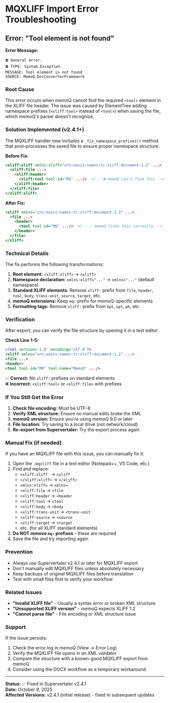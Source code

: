 # MQXLIFF Import Error Troubleshooting

## Error: "Tool element is not found"

**Error Message:**
```
⛔ General error.
⛔ TYPE: System.Exception
MESSAGE: Tool element is not found
SOURCE: MemoQ.DocConverterFramework
```

### Root Cause

This error occurs when memoQ cannot find the required `<tool>` element in the XLIFF file header. The issue was caused by ElementTree adding namespace prefixes (`<xliff:tool>` instead of `<tool>`) when saving the file, which memoQ's parser doesn't recognize.

### Solution Implemented (v2.4.1+)

The MQXLIFF handler now includes a `_fix_namespace_prefixes()` method that post-processes the saved file to ensure proper namespace structure:

**Before Fix:**
```xml
<xliff:xliff xmlns:xliff="urn:oasis:names:tc:xliff:document:1.2" ...>
  <xliff:file ...>
    <xliff:header>
      <xliff:tool tool-id="MQ" .../>  <!-- ❌ memoQ can't find this -->
    </xliff:header>
  </xliff:file>
</xliff:xliff>
```

**After Fix:**
```xml
<xliff xmlns="urn:oasis:names:tc:xliff:document:1.2" ...>
  <file ...>
    <header>
      <tool tool-id="MQ" .../>  <!-- ✅ memoQ finds this correctly -->
    </header>
  </file>
</xliff>
```

### Technical Details

The fix performs the following transformations:

1. **Root element:** `<xliff:xliff>` → `<xliff>`
2. **Namespace declaration:** `xmlns:xliff="..."` → `xmlns="..."` (default namespace)
3. **Standard XLIFF elements:** Remove `xliff:` prefix from `file`, `header`, `tool`, `body`, `trans-unit`, `source`, `target`, etc.
4. **memoQ extensions:** Keep `mq:` prefix for memoQ-specific elements
5. **Formatting tags:** Remove `xliff:` prefix from `bpt`, `ept`, `ph`, etc.

### Verification

After export, you can verify the file structure by opening it in a text editor:

**Check Line 1-5:**
```xml
<?xml version='1.0' encoding='utf-8'?>
<xliff xmlns="urn:oasis:names:tc:xliff:document:1.2" ...>
<file ...>
<header>
<tool tool-id="MQ" tool-name="MemoQ" .../>
```

✅ **Correct:** No `xliff:` prefixes on standard elements  
❌ **Incorrect:** `<xliff:tool>` or `<xliff:file>` with prefixes

### If You Still Get the Error

1. **Check file encoding:** Must be UTF-8
2. **Verify XML structure:** Ensure no manual edits broke the XML
3. **memoQ version:** Ensure you're using memoQ 9.0 or later
4. **File location:** Try saving to a local drive (not network/cloud)
5. **Re-export from Supervertaler:** Try the export process again

### Manual Fix (if needed)

If you have an MQXLIFF file with this issue, you can manually fix it:

1. Open the `.mqxliff` file in a text editor (Notepad++, VS Code, etc.)
2. Find and replace:
   - `<xliff:xliff ` → `<xliff `
   - `</xliff:xliff>` → `</xliff>`
   - `xmlns:xliff=` → `xmlns=`
   - `<xliff:file` → `<file`
   - `<xliff:header` → `<header`
   - `<xliff:tool` → `<tool`
   - `<xliff:body` → `<body`
   - `<xliff:trans-unit` → `<trans-unit`
   - `<xliff:source` → `<source`
   - `<xliff:target` → `<target`
   - etc. (for all XLIFF standard elements)
3. **Do NOT remove `mq:` prefixes** - these are required
4. Save the file and try importing again

### Prevention

- Always use Supervertaler v2.4.1 or later for MQXLIFF export
- Don't manually edit MQXLIFF files unless absolutely necessary
- Keep backups of original MQXLIFF files before translation
- Test with small files first to verify your workflow

### Related Issues

- **"Invalid XLIFF file"** - Usually a syntax error or broken XML structure
- **"Unsupported XLIFF version"** - memoQ expects XLIFF 1.2
- **"Cannot parse file"** - File encoding or XML structure issue

### Support

If the issue persists:
1. Check the error log in memoQ (View → Error Log)
2. Verify the MQXLIFF file opens in an XML validator
3. Compare the structure with a known-good MQXLIFF export from memoQ
4. Consider using the DOCX workflow as a temporary workaround

---

**Status:** ✅ Fixed in Supervertaler v2.4.1  
**Date:** October 9, 2025  
**Affected Versions:** v2.4.1 (initial release) - fixed in subsequent updates
